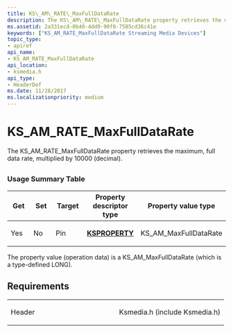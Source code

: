 ```yaml
---
title: KS\_AM\_RATE\_MaxFullDataRate
description: The KS\_AM\_RATE\_MaxFullDataRate property retrieves the maximum, full data rate, multiplied by 10000 (decimal).
ms.assetid: 2a331ecd-0b40-4dd9-90f0-7585cd36c41e
keywords: ["KS_AM_RATE_MaxFullDataRate Streaming Media Devices"]
topic_type:
- apiref
api_name:
- KS_AM_RATE_MaxFullDataRate
api_location:
- ksmedia.h
api_type:
- HeaderDef
ms.date: 11/28/2017
ms.localizationpriority: medium
---
```


# KS\_AM\_RATE\_MaxFullDataRate


The KS\_AM\_RATE\_MaxFullDataRate property retrieves the maximum, full data rate, multiplied by 10000 (decimal).

## <span id="ddk_ks_am_rate_maxfulldatarate_ks"></span><span id="DDK_KS_AM_RATE_MAXFULLDATARATE_KS"></span>


### Usage Summary Table

<table>
<colgroup>
<col width="20%" />
<col width="20%" />
<col width="20%" />
<col width="20%" />
<col width="20%" />
</colgroup>
<thead>
<tr class="header">
<th>Get</th>
<th>Set</th>
<th>Target</th>
<th>Property descriptor type</th>
<th>Property value type</th>
</tr>
</thead>
<tbody>
<tr class="odd">
<td><p>Yes</p></td>
<td><p>No</p></td>
<td><p>Pin</p></td>
<td><p><a href="https://docs.microsoft.com/windows-hardware/drivers/ddi/ks/ns-ks-ksidentifier" data-raw-source="[&lt;strong&gt;KSPROPERTY&lt;/strong&gt;](/windows-hardware/drivers/ddi/ks/ns-ks-ksidentifier)"><strong>KSPROPERTY</strong></a></p></td>
<td><p>KS_AM_MaxFullDataRate</p></td>
</tr>
</tbody>
</table>

 

The property value (operation data) is a KS\_AM\_MaxFullDataRate (which is a type-defined LONG).

Requirements
------------

<table>
<colgroup>
<col width="50%" />
<col width="50%" />
</colgroup>
<tbody>
<tr class="odd">
<td><p>Header</p></td>
<td>Ksmedia.h (include Ksmedia.h)</td>
</tr>
</tbody>
</table>

 

